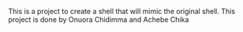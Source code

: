 This is a project to create a shell that will mimic the original shell. This
project is done by Onuora Chidimma and Achebe Chika
